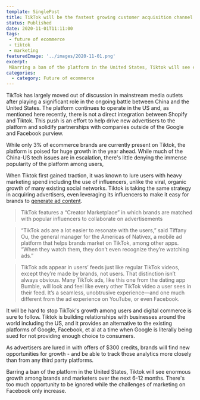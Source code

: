 ```yaml
---
template: SinglePost
title: TikTok will be the fastest growing customer acquisition channel for ecommerce brands in 2021
status: Published
date: 2020-11-01T11:11:00
tags:
 - future of ecommerce
 - tiktok
 - marketing
featuredImage: '../images/2020-11-01.png'
excerpt:
 MBarring a ban of the platform in the United States, Tiktok will see enormous growth among brands and marketers over the next 6-12 months. There's too much opportunity to be ignored while the challenges of marketing on Facebook only increase.
categories:
  - category: Future of ecommerce
---
```

TikTok has largely moved out of discussion in mainstream media outlets after playing a significant role in the ongoing battle between China and the United States. The platform continues to operate in the US and, as mentioned here recently, there is not a direct integration between Shopify and Tiktok. This push is an effort to help drive new advertisers to the platform and solidify partnerships with companies outside of the Google and Facebook purview.

While only 3% of ecommerce brands are currently present on Tiktok, the platform is poised for huge growth in the year ahead. While much of the China-US tech issues are in escalation, there's little denying the immense popularity of the platform among users,

When Tiktok first gained traction, it was known to lure users with heavy marketing spend including the use of influencers, unlike the viral, organic growth of many existing social networks. Tiktok is taking the same strategy in acquiring advertisers, even leveraging its influencers to make it easy for brands to [generate ad content](https://qz.com/1918570/how-businesses-are-leveraging-tiktoks-growth-to-drive-engagement/).

>  TikTok features a “Creator Marketplace” in which brands are matched with popular influencers to collaborate on advertisements

> “TikTok ads are a lot easier to resonate with the users,” said Tiffany Ou, the general manager for the Americas of Nativex, a mobile ad platform that helps brands market on TikTok, among other apps. “When they watch them, they don’t even recognize they’re watching ads.”

> TikTok ads appear in users’ feeds just like regular TikTok videos, except they’re made by brands, not users. That distinction isn’t always obvious. Many TikTok ads, like this one from the dating app Bumble, will look and feel like every other TikTok video a user sees in their feed. It’s a seamless, unobtrusive experience—and one much different from the ad experience on YouTube, or even Facebook.

It will be hard to stop TikTok's growth among users and digital commerce is sure to follow. Tiktok is building relationships with businesses around the world including the US, and it provides an alternative to the existing platforms of Google, Facebook, et al at a time when Google is literally being sued for not providing enough choice to consumers.

As advertisers are lured in with offers of $300 credits, brands will find new opportunities for growth - and be able to track those analytics more closely than from any third party platforms.

Barring a ban of the platform in the United States, Tiktok will see enormous growth among brands and marketers over the next 6-12 months. There's too much opportunity to be ignored while the challenges of marketing on Facebook only increase.
